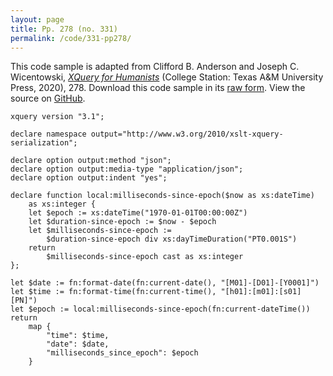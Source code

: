 ```yaml
---
layout: page
title: Pp. 278 (no. 331)
permalink: /code/331-pp278/
---
```


This code sample is adapted from Clifford B. Anderson and Joseph C. Wicentowski, 
[_XQuery for Humanists_](/) (College Station: Texas A&M University Press, 2020), 278. 
Download this code sample in its [raw form](/code/331-pp278/331-pp278.xq).
View the source on [GitHub](https://github.com/coding4humanists/xquery4humanists/blob/master/code/331-pp278/331-pp278.xq).

```xquery
xquery version "3.1";

declare namespace output="http://www.w3.org/2010/xslt-xquery-serialization";

declare option output:method "json";
declare option output:media-type "application/json";
declare option output:indent "yes";

declare function local:milliseconds-since-epoch($now as xs:dateTime) 
    as xs:integer {
    let $epoch := xs:dateTime("1970-01-01T00:00:00Z")
    let $duration-since-epoch := $now - $epoch
    let $milliseconds-since-epoch :=
        $duration-since-epoch div xs:dayTimeDuration("PT0.001S")
    return
        $milliseconds-since-epoch cast as xs:integer
};

let $date := fn:format-date(fn:current-date(), "[M01]-[D01]-[Y0001]")
let $time := fn:format-time(fn:current-time(), "[h01]:[m01]:[s01] [PN]")
let $epoch := local:milliseconds-since-epoch(fn:current-dateTime())
return
    map {
        "time": $time,
        "date": $date,
        "milliseconds_since_epoch": $epoch
    }
```  
